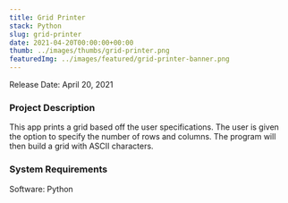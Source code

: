 ```yaml
---
title: Grid Printer
stack: Python
slug: grid-printer
date: 2021-04-20T00:00:00+00:00
thumb: ../images/thumbs/grid-printer.png
featuredImg: ../images/featured/grid-printer-banner.png
---
```


Release Date: April 20, 2021

### Project Description

This app prints a grid based off the user specifications. The user is given the option to specify the number of rows and columns. The program will then build a grid with ASCII characters. 

### System Requirements

Software: Python
